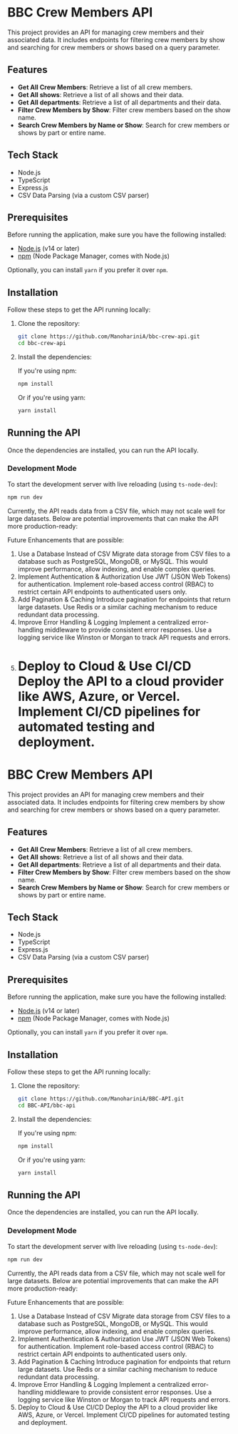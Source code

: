 # BBC Crew Members API

This project provides an API for managing crew members and their associated data. It includes endpoints for filtering crew members by show and searching for crew members or shows based on a query parameter.

## Features

- **Get All Crew Members**: Retrieve a list of all crew members.
- **Get All shows**: Retrieve a list of all shows and their data.
- **Get All departments**: Retrieve a list of all departments and their data.
- **Filter Crew Members by Show**: Filter crew members based on the show name.
- **Search Crew Members by Name or Show**: Search for crew members or shows by part or entire name.

## Tech Stack

- Node.js
- TypeScript
- Express.js
- CSV Data Parsing (via a custom CSV parser)

## Prerequisites

Before running the application, make sure you have the following installed:

- [Node.js](https://nodejs.org/) (v14 or later)
- [npm](https://npmjs.com/) (Node Package Manager, comes with Node.js)

Optionally, you can install `yarn` if you prefer it over `npm`.

## Installation

Follow these steps to get the API running locally:

1. Clone the repository:

   ```bash
   git clone https://github.com/ManohariniA/bbc-crew-api.git
   cd bbc-crew-api
   ```

2. Install the dependencies:

   If you're using npm:

   ```bash
   npm install
   ```

   Or if you're using yarn:

   ```bash
   yarn install
   ```

## Running the API

Once the dependencies are installed, you can run the API locally.

### Development Mode

To start the development server with live reloading (using `ts-node-dev`):

```bash
npm run dev
```

Currently, the API reads data from a CSV file, which may not scale well for large datasets. Below are potential improvements that can make the API more production-ready:

Future Enhancements that are possible:

1. Use a Database Instead of CSV
   Migrate data storage from CSV files to a database such as PostgreSQL, MongoDB, or MySQL.
   This would improve performance, allow indexing, and enable complex queries.
2. Implement Authentication & Authorization
   Use JWT (JSON Web Tokens) for authentication.
   Implement role-based access control (RBAC) to restrict certain API endpoints to authenticated users only.
3. Add Pagination & Caching
   Introduce pagination for endpoints that return large datasets.
   Use Redis or a similar caching mechanism to reduce redundant data processing.
4. Improve Error Handling & Logging
   Implement a centralized error-handling middleware to provide consistent error responses.
   Use a logging service like Winston or Morgan to track API requests and errors.
5. Deploy to Cloud & Use CI/CD
   Deploy the API to a cloud provider like AWS, Azure, or Vercel.
   Implement CI/CD pipelines for automated testing and deployment.
   =======

# BBC Crew Members API

This project provides an API for managing crew members and their associated data. It includes endpoints for filtering crew members by show and searching for crew members or shows based on a query parameter.

## Features

- **Get All Crew Members**: Retrieve a list of all crew members.
- **Get All shows**: Retrieve a list of all shows and their data.
- **Get All departments**: Retrieve a list of all departments and their data.
- **Filter Crew Members by Show**: Filter crew members based on the show name.
- **Search Crew Members by Name or Show**: Search for crew members or shows by part or entire name.

## Tech Stack

- Node.js
- TypeScript
- Express.js
- CSV Data Parsing (via a custom CSV parser)

## Prerequisites

Before running the application, make sure you have the following installed:

- [Node.js](https://nodejs.org/) (v14 or later)
- [npm](https://npmjs.com/) (Node Package Manager, comes with Node.js)

Optionally, you can install `yarn` if you prefer it over `npm`.

## Installation

Follow these steps to get the API running locally:

1. Clone the repository:

   ```bash
   git clone https://github.com/ManohariniA/BBC-API.git
   cd BBC-API/bbc-api
   ```

2. Install the dependencies:

   If you're using npm:

   ```bash
   npm install
   ```

   Or if you're using yarn:

   ```bash
   yarn install
   ```

## Running the API

Once the dependencies are installed, you can run the API locally.

### Development Mode

To start the development server with live reloading (using `ts-node-dev`):

```bash
npm run dev
```

Currently, the API reads data from a CSV file, which may not scale well for large datasets. Below are potential improvements that can make the API more production-ready:

Future Enhancements that are possible:

1. Use a Database Instead of CSV
   Migrate data storage from CSV files to a database such as PostgreSQL, MongoDB, or MySQL.
   This would improve performance, allow indexing, and enable complex queries.
2. Implement Authentication & Authorization
   Use JWT (JSON Web Tokens) for authentication.
   Implement role-based access control (RBAC) to restrict certain API endpoints to authenticated users only.
3. Add Pagination & Caching
   Introduce pagination for endpoints that return large datasets.
   Use Redis or a similar caching mechanism to reduce redundant data processing.
4. Improve Error Handling & Logging
   Implement a centralized error-handling middleware to provide consistent error responses.
   Use a logging service like Winston or Morgan to track API requests and errors.
5. Deploy to Cloud & Use CI/CD
   Deploy the API to a cloud provider like AWS, Azure, or Vercel.
   Implement CI/CD pipelines for automated testing and deployment.
